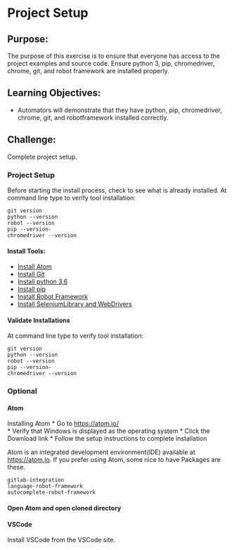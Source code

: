 # Project Setup

## Purpose:
The purpose of this exercise is to ensure that everyone has access to the project examples and source code. Ensure python 3, pip, chromedriver, chrome, git, and robot framework are installed properly.

## Learning Objectives:

- Automators will demonstrate that they have python, pip, chromedriver, chrome, git, and robotframework installed correctly.

## Challenge:
Complete project setup.

### Project Setup

Before starting the install process, check to see what is already installed. At command line type to verify tool installation:

```
git version
python --version
robot --version
pip --version-
chromedriver --version
```


#### Install Tools:

- [Install Atom](https://atom.io/)
- [Install Git](https://git-scm.com/downloads)
- [Install python 3.6](https://www.python.org/downloads/)
- [Install pip](https://pip.pypa.io/en/stable/installing/)
- [Install Robot Framework](https://robotframework.org/#support)
- [Install SeleniumLibrary and WebDrivers](http://robotframework.org/SeleniumLibrary/)


#### Validate Installations
At command line type to verify tool installation:

```
git version
python --version
robot --version
pip --version-
chromedriver --version
```

### Optional
#### Atom

Installing Atom
    * Go to https://atom.io/   
    * Verify that Windows is displayed as the operating system
    * Click the Download link
    * Follow the setup instructions to complete installation

Atom is an integrated development environment(IDE) available at https://atom.io. If you prefer using Atom, some nice to have Packages are these.
```
gitlab-integration
language-robot-framework
autocomplete-robot-framework
```
#### Open Atom and open cloned directory

#### VSCode 
Install VSCode from the VSCode site.

